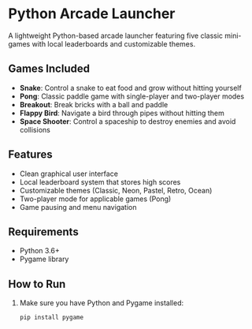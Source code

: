 # Python Arcade Launcher

A lightweight Python-based arcade launcher featuring five classic mini-games with local leaderboards and customizable themes.

## Games Included

- **Snake**: Control a snake to eat food and grow without hitting yourself
- **Pong**: Classic paddle game with single-player and two-player modes
- **Breakout**: Break bricks with a ball and paddle
- **Flappy Bird**: Navigate a bird through pipes without hitting them
- **Space Shooter**: Control a spaceship to destroy enemies and avoid collisions

## Features

- Clean graphical user interface
- Local leaderboard system that stores high scores
- Customizable themes (Classic, Neon, Pastel, Retro, Ocean)
- Two-player mode for applicable games (Pong)
- Game pausing and menu navigation

## Requirements

- Python 3.6+
- Pygame library

## How to Run

1. Make sure you have Python and Pygame installed:
   ```
   pip install pygame
   
